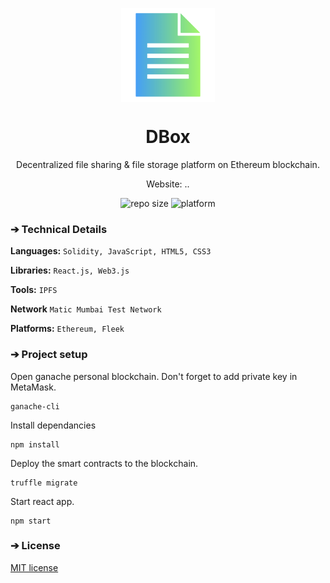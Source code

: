 <p align="center">
  <img align="center" width=150 height= 150 src="/src/logo.png"></img>
</p>

<h1 align="center">DBox</h1>

<p aign="center">
  <p align="center">Decentralized file sharing & file storage platform on Ethereum blockchain.</p>
  <p align="center">Website: <a href=""></a>..</p>
</p>

<div align="center">
  <img src="https://img.shields.io/github/repo-size/akhileshthite/DBox" alt="repo size">
  <img src="https://img.shields.io/badge/Platform-Ethereum-purple.svg" alt="platform">
</div>

### ➔ Technical Details
**Languages:**
```Solidity, JavaScript, HTML5, CSS3```

**Libraries:** 
```React.js, Web3.js```

**Tools:** 
```IPFS```

**Network**
```Matic Mumbai Test Network```

**Platforms:** 
```Ethereum, Fleek```


### ➔ Project setup
Open ganache personal blockchain. Don't forget to add private key in MetaMask.

```
ganache-cli
```

Install dependancies

```
npm install
```

Deploy the smart contracts to the blockchain.

```
truffle migrate
```

Start react app.

```
npm start
```

### ➔ License
[MIT license](https://github.com/AkhileshThite/DTube/blob/main/LICENSE) 

